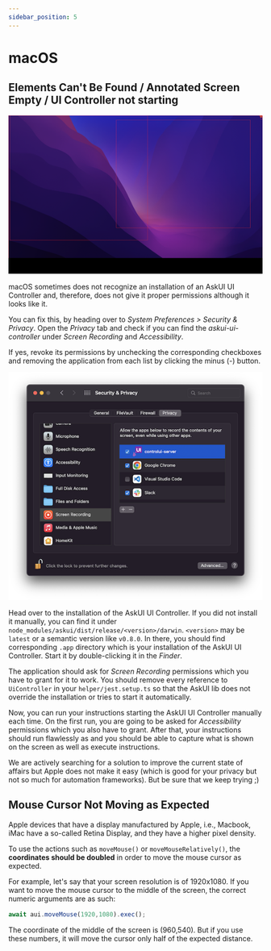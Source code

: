 ```yaml
---
sidebar_position: 5
---
```


# macOS

## Elements Can't Be Found / Annotated Screen Empty / UI Controller not starting

![macOS empty screen captured](./macos-empty-screen.png)

macOS sometimes does not recognize an installation of an AskUI UI Controller and, therefore,
does not give it proper permissions although it looks like it. 

You can fix this, by heading 
over to *System Preferences > Security & Privacy*.
Open the *Privacy* tab and check if you can find the *askui-ui-controller* under *Screen Recording* and *Accessibility*. 

If yes, revoke its permissions by unchecking 
the corresponding checkboxes and removing the application from each list by clicking the minus 
(*-*) button.

![macOS Privacy settings](./macos-privacy-settings.png)

Head over to the installation of the AskUI UI Controller. If you did not install it manually, 
you can find it under `node_modules/askui/dist/release/<version>/darwin`. 
`<version>` may be `latest` or a semantic version like `v0.8.0`. In there, you should find 
corresponding `.app` directory which is your installation of the AskUI UI Controller.
Start it by double-clicking it in the *Finder*.

The application should ask for 
*Screen Recording* permissions which you have to grant for it to work. You should 
remove every reference to `UiController` in your `helper/jest.setup.ts` so that 
the AskUI lib does not override the installation or tries to start it automatically.

Now, you can 
run your instructions starting the AskUI UI Controller manually each time. On the first run,
you are going to be asked for *Accessibility* permissions 
which you also have to grant. After that, your instructions should run flawlessly as and you should 
be able to capture what is shown on the screen as well as execute instructions.

We are actively searching for a solution to improve the current state of affairs but Apple
does not make it easy (which is good for your privacy but not so much for automation frameworks). 
But be sure that we keep trying ;) 


## Mouse Cursor Not Moving as Expected

Apple devices that have a display manufactured by Apple, i.e., Macbook, iMac have a so-called Retina Display, and they have a higher pixel density. 

To use the actions such as `moveMouse()` or `moveMouseRelatively()`, the **coordinates should be doubled** in order to move the mouse cursor as expected.

For example, let's say that your screen resolution is of 1920x1080. If you want to move the mouse cursor to the middle of the screen, the correct numeric arguments are as such:

```javascript
await aui.moveMouse(1920,1080).exec();
```

The coordinate of the middle of the screen is (960,540). But if you use these numbers, it will move the cursor only half of the expected distance.
